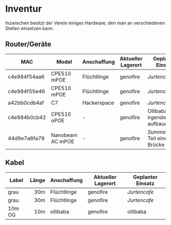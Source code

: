 # Inventur
Inzwischen besitzt der Verein einiges Hardware, den man an verschiedenen Stellen einsetzen kann.

## Router/Geräte
| MAC          | Model            | Anschaffung | Aktueller Lagerort | Geplanter Einsatz |
|--------------|------------------|-------------|--------------------|-------------------|
| c4e984f54aa6 | CPE510 mPOE      | Flüchtlinge | genofire           | _Jurtencafe_      |
| c4e984f55e46 | CPE510 mPOE      | Flüchtlinge | genofire           | _Jurtencafe_      |
| a42bb0cdb4af | C7               | Hackerspace | genofire           | _Jurtencafe_      |
| c4e984b0cb42 | CPE510 oPOE      | -           | genofire           | Ollibaba irgendwo aufbauen |
| 44d9e7a6fa79 | Nanobeam AC mPOE | -           | genofire           | _SummerSound_  <br/> Teil einer Brücke  |

## Kabel
| Label   | Länge | Anschaffung | Aktueller Lagerort | Geplanter Einsatz |
|---------|------:|-------------|--------------------|-------------------|
| grau    |   30m | Flüchtlinge | genofire           | _Jurtencafe_      |
| grau    |   30m | Flüchtlinge | genofire           | _Jurtencafe_      |
| 10m OG  |   10m | ollibaba    | genofire           | ollibaba          |
